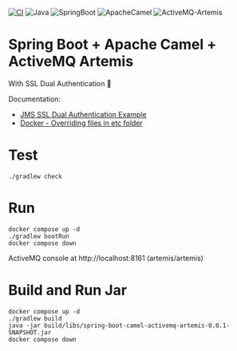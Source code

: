 [![CI](https://github.com/rogervinas/spring-boot-camel-activemq-artemis/actions/workflows/ci.yml/badge.svg)](https://github.com/rogervinas/spring-boot-camel-activemq-artemis/actions/workflows/ci.yml)
![Java](https://img.shields.io/badge/Java-21-blue?labelColor=black)
![SpringBoot](https://img.shields.io/badge/SpringBoot-3.3.2-blue?labelColor=black)
![ApacheCamel](https://img.shields.io/badge/ApacheCamel-4.7.0-blue?labelColor=black)
![ActiveMQ-Artemis](https://img.shields.io/badge/ActiveMQ--Artemis-2.36.0-blue?labelColor=black)



# Spring Boot + Apache Camel + ActiveMQ Artemis

With SSL Dual Authentication 🚀

Documentation:

* [JMS SSL Dual Authentication Example](https://github.com/apache/activemq-artemis/tree/2.30.0/examples/features/standard/ssl-enabled-dual-authentication)
* [Docker - Overriding files in etc folder](https://activemq.apache.org/components/artemis/documentation/latest/docker.html#overriding-files-in-etc-folder)

# Test
```shell
./gradlew check
```

# Run
```shell
docker compose up -d
./gradlew bootRun
docker compose down
```

ActiveMQ console at http://localhost:8161 (artemis/artemis)

# Build and Run Jar
```shell
docker compose up -d
./gradlew build
java -jar build/libs/spring-boot-camel-activemq-artemis-0.0.1-SNAPSHOT.jar
docker compose down
```
